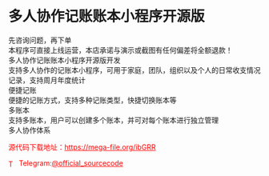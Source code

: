 # 多人协作记账账本小程序开源版

先咨询问题，再下单<br>本程序可直接上线运营，本店承诺与演示或截图有任何偏差将全额退款！<br>多人协作记账账本小程序开源版开发<br>支持多人协作的记账本小程序，可用于家庭，团队，组织以及个人的日常收支情况记录，支持周月年度统计<br>便捷记账<br>便捷的记账方式，支持多种记账类型，快捷切换账本等<br>多账本<br>支持多账本，用户可以创建多个账本，并可对每个账本进行独立管理<br>多人协作体系<br>


<p style="color: red;">源代码下载地址：<a href="https://mega-file.org/ibGRR" style="color: red;">https://mega-file.org/ibGRR</a></p><p style="color: red;"><img src="https://cdn-icons-png.flaticon.com/512/2111/2111646.png" alt="Telegram Icon" style="width: 16px; vertical-align: middle; margin-right: 5px;">Telegram:<a href="https://t.me/official_sourcecode" style="color: red;">@official_sourcecode</a></p>